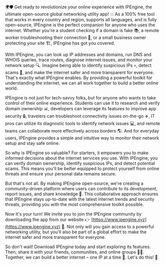 🌍🛡️ Get ready to revolutionize your online experience with IPEngine, the ultimate open-source global networking utility app! 💥 As a 100% free tool that works in every country and region, supports all languages, and is fully open-source, IPEngine is the perfect companion for anyone who uses the internet. Whether you're a student checking if a domain is fake 📚, a remote worker troubleshooting their connection 🏢, or a small business owner protecting your site 🏗️, IPEngine has got you covered.

With IPEngine, you can look up IP addresses and domains, run DNS and WHOIS queries, trace routes, diagnose internet issues, and monitor your network setup 🔍. Imagine being able to identify suspicious IPs 💀, detect scams 🚨, and make the internet safer and more transparent for everyone. That's exactly what IPEngine enables. By providing a powerful toolkit for understanding the internet, we can all work together to build a better online world.

IPEngine is not just for tech-savvy folks, but for anyone who wants to take control of their online experience. Students can use it to research and verify domain ownership 📊, developers can leverage its features to improve app security 🔒, travelers can troubleshoot connectivity issues on-the-go ✈️, IT pros can utilize its diagnostic tools to identify network issues 💻, and remote teams can collaborate more effectively across borders 🌎. And for everyday users, IPEngine provides a simple and intuitive way to monitor their network setup and stay safe online.

So why is IPEngine so valuable? For starters, it empowers you to make informed decisions about the internet services you use. With IPEngine, you can verify domain ownership, identify suspicious IPs, and detect potential scams. This means you'll be better equipped to protect yourself from online threats and ensure your personal data remains secure.

But that's not all. By making IPEngine open-source, we're creating a community-driven platform where users can contribute to its development, report issues, and share knowledge 🤝. This collaborative approach ensures that IPEngine stays up-to-date with the latest internet trends and security threats, providing you with the most comprehensive toolkit possible.

Now it's your turn! We invite you to join the IPEngine community by downloading the app from our website 👉 [https://www.ipengine.xyz](https://www.ipengine.xyz) 📲. Not only will you gain access to a powerful networking utility, but you'll also be part of a global effort to make the internet safer and more transparent for everyone.

So don't wait! Download IPEngine today and start exploring its features. Then, share it with your friends, communities, and online groups 👫💬. Together, we can build a better internet – one IP at a time 🚀. Let's do this! 💪